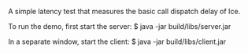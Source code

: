 A simple latency test that measures the basic call dispatch delay of
Ice.

To run the demo, first start the server:
$ java -jar build/libs/server.jar

In a separate window, start the client:
$ java -jar build/libs/client.jar
